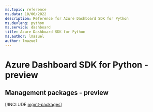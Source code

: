 ```yaml
---
ms.topic: reference
ms.data: 10/06/2022
description: Reference for Azure Dashboard SDK for Python
ms.devlang: python
ms.service: dashboard
title: Azure Dashboard SDK for Python
ms.author: lmazuel
author: lmazuel
---
```

# Azure Dashboard SDK for Python - preview

## Management packages - preview
[!INCLUDE [mgmt-packages](dashboard-mgmt-index.md)]